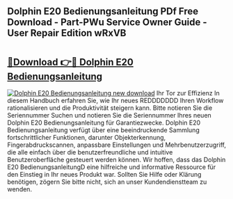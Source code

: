 ## Dolphin E20 Bedienungsanleitung PDf Free Download - Part-PWu Service Owner Guide - User Repair Edition wRxVB

# <h2><a href="http://df662w.blite.top/?on=Dolphin+E20+Bedienungsanleitung">🔗Download 👉🔴 Dolphin E20 Bedienungsanleitung</a></h2>

[![Dolphin E20 Bedienungsanleitung new download](https://i.imgur.com/lujVjoI.png)](http://df662w.blite.top/?on=Dolphin+E20+Bedienungsanleitung)
Ihr Tor zur Effizienz In diesem Handbuch erfahren Sie, wie Ihr neues REDDDDDDD Ihren Workflow rationalisieren und die Produktivität steigern kann. Bitte notieren Sie die Seriennummer Suchen und notieren Sie die Seriennummer Ihres neuen Dolphin E20 Bedienungsanleitung für Garantiezwecke. Dolphin E20 Bedienungsanleitung verfügt über eine beeindruckende Sammlung fortschrittlicher Funktionen, darunter Objekterkennung, Fingerabdruckscannen, anpassbare Einstellungen und Mehrbenutzerzugriff, die alle einfach über die benutzerfreundliche und intuitive Benutzeroberfläche gesteuert werden können. Wir hoffen, dass das Dolphin E20 BedienungsanleitungD eine hilfreiche und informative Ressource für den Einstieg in Ihr neues Produkt war. Sollten Sie Hilfe oder Klärung benötigen, zögern Sie bitte nicht, sich an unser Kundendienstteam zu wenden.
